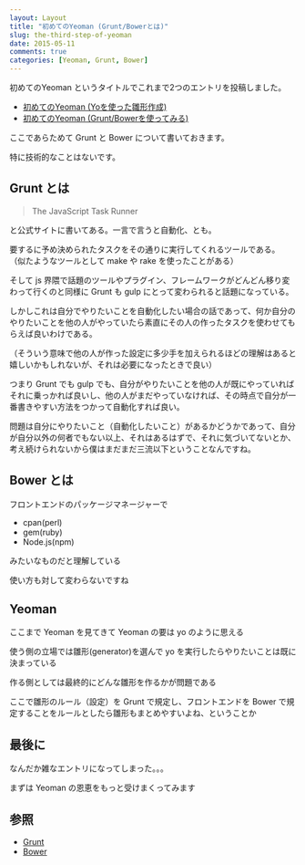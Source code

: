 ```yaml
---
layout: Layout
title: "初めてのYeoman (Grunt/Bowerとは)"
slug: the-third-step-of-yeoman
date: 2015-05-11
comments: true
categories: [Yeoman, Grunt, Bower]
---
```


初めてのYeoman というタイトルでこれまで2つのエントリを投稿しました。

* [初めてのYeoman (Yoを使った雛形作成)](http://blog.sojiro.me/blog/2015/05/06/the-first-step-of-yeoman/)
* [初めてのYeoman (Grunt/Bowerを使ってみる)](http://blog.sojiro.me/blog/2015/05/10/the-second-step-of-yeoman/)

ここであらためて Grunt と Bower について書いておきます。

特に技術的なことはないです。

## Grunt とは

> The JavaScript Task Runner

と公式サイトに書いてある。一言で言うと自動化、とも。

要するに予め決められたタスクをその通りに実行してくれるツールである。
（似たようなツールとして make や rake を使ったことがある）

そして js 界隈で話題のツールやプラグイン、フレームワークがどんどん移り変わって行くのと同様に Grunt も gulp にとって変わられると話題になっている。

しかしこれは自分でやりたいことを自動化したい場合の話であって、何か自分のやりたいことを他の人がやっていたら素直にその人の作ったタスクを使わせてもらえば良いわけである。

（そういう意味で他の人が作った設定に多少手を加えられるほどの理解はあると嬉しいかもしれないが、それは必要になったときで良い）

つまり Grunt でも gulp でも、自分がやりたいことを他の人が既にやっていればそれに乗っかれば良いし、他の人がまだやっていなければ、その時点で自分が一番書きやすい方法をつかって自動化すれば良い。

問題は自分にやりたいこと（自動化したいこと）があるかどうかであって、自分が自分以外の何者でもない以上、それはあるはずで、それに気づいてないとか、考え続けられないから僕はまだまだ三流以下ということなんですね。

## Bower とは

フロントエンドのパッケージマネージャーで

* cpan(perl)
* gem(ruby)
* Node.js(npm)

みたいなものだと理解している

使い方も対して変わらないですね

## Yeoman

ここまで Yeoman を見てきて Yeoman の要は yo のように思える

使う側の立場では雛形(generator)を選んで yo を実行したらやりたいことは既に決まっている

作る側としては最終的にどんな雛形を作るかが問題である

ここで雛形のルール（設定）を Grunt で規定し、フロントエンドを Bower で規定することをルールとしたら雛形もまとめやすいよね、ということか


## 最後に

なんだか雑なエントリになってしまった。。。

まずは Yeoman の恩恵をもっと受けまくってみます

## 参照

* [Grunt](http://gruntjs.com/)
* [Bower](http://bower.io/)

